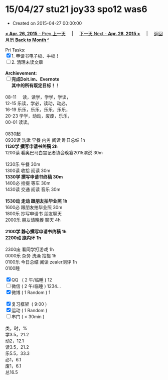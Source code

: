 # 15/04/27 stu21 joy33 spo12 was6

- Created on 2015-04-27 00:00:00

[**< Apr. 26, 2015** - Prev 上一天](_archived/lifelogs/2015/04/d26.md) &nbsp; &nbsp; | &nbsp; &nbsp; [下一天 Next - **Apr. 28, 2015 >**](_archived/lifelogs/2015/04/d28.md) &nbsp; &nbsp; |  &nbsp; &nbsp; [返回月历 **Back to Month ^**](_archived/lifelogs/2015/04/index.md)
<br/><div>Pri Tasks:<br/><input type="checkbox" checked="true" />1. 申请书电子稿、手稿！</div>    <div><input type="checkbox" />2. 清理未读文章<br/></div>    <div><br/></div>    <div><b>Archievement:</b></div>    <div><b><input type="checkbox" />完成Doit.im、</b><b>Evernote</b></div>    <div><b>      其中的</b><b>所有</b><b>既定目标！！</b></div>    <div>        <div><br/></div>08-11     读，读学，学学，学读，<br/>12-15 乐读，学必，读动，动必，<br/>16-19 乐乐，乐乐，乐乐，乐乐，<br/>20-23 学学，动动，废废，乐乐，    </div>    <div>00-01 读读。<br/>        <div><br/></div>0830起<br/>0930读 洗漱 早餐 内务 阅读 昨日总结 1h    </div>    <div><b>1130学 撰写</b><b>申请书</b><b>终稿 2h</b></div>    <div>1200读 看奥巴马白宫记者协会晚宴2015演说 30m </div>    <div><br/></div>    <div>1230乐 午餐 30m</div>    <div>1300读 收拾 阅读 30m</div>    <div><b>1330学 撰写申请书终稿 30m</b></div>    <div>1400必 拾掇 等车 30m</div>    <div>1430读 交通 阅读 音乐 30m</div>    <div><br/></div>    <div><b>1530动 走动 跟朋友拍毕业照 1h</b></div>    <div>1600必 跟朋友拍毕业照 30m</div>    <div>1800乐 抄写申请书 朋友聊天</div>    <div>2000乐 朋友请晚餐 聊天 4h</div>    <div><br/></div>    <div><b>2100学 静心</b><b>撰写申请书终稿</b><b> 1h</b></div>    <div><b>2200动 跑内环 1h</b></div>    <div>        <div><br/></div>2300废 看同学打游戏 1h    </div>    <div>0000乐 杂务 洗澡 拾掇 1h<br/>0100乐 今日总结 阅读 zealer测评 1h</div>    <div>0100睡</div>    <div><br/></div>    <div><input type="checkbox" checked="true" />QQ   ( 2 午/临睡 ) 12<br/><input type="checkbox" />微信 ( 2 午/临睡 ) 1234…</div>    <div><input type="checkbox" checked="true" />微博 ( 1 Random ) 1</div>    <div><br/></div>    <div><input type="checkbox" checked="true" />复习框架  ( 9:00 ) <br/></div>    <div><input type="checkbox" checked="true" />运动 ( 1 Random ) </div>    <div><input type="checkbox" />串门 ( < 30min ) </div>    <div>        <div><br/></div>类，时，%<br/>学3.5，21.2<br/>动2，12.1<br/>读3.5，21.2<br/>乐5.5，33.3<br/>必1，6.1<br/>废1，6.1<br/>总16.5    </div>
